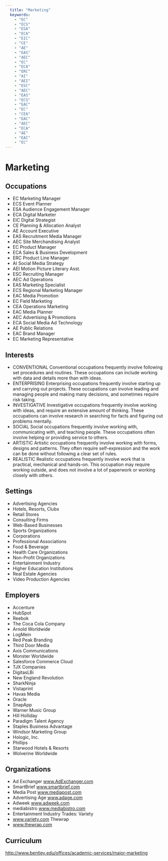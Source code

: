 ```yaml
---
  title: "Marketing"
  keywords: 
    - "EC"
    - "ECS"
    - "ESA"
    - "ECA"
    - "EIC"
    - "CE"
    - "AE"
    - "EAS"
    - "AEC"
    - "EC"
    - "ECA"
    - "ERC"
    - "AI"
    - "AEI"
    - "ESC"
    - "AEC"
    - "EAS"
    - "ECS"
    - "EAC"
    - "EC"
    - "CEA"
    - "EAC"
    - "AEC"
    - "ECA"
    - "AE"
    - "EAC"
    - "EC"
---
```

# Marketing

## Occupations


 - EC
    Marketing Manager
 - ECS
    Event Planner
 - ESA
    Audience Engagement Manager
 - ECA
    Digital Marketer
 - EIC
    Digital Strategist
 - CE
    Planning & Allocation Analyst
 - AE
    Account Executive
 - EAS
    Recruitment Media Manager
 - AEC
    Site Merchandising Analyst
 - EC
    Product Manager
 - ECA
    Sales & Business Development
 - ERC
    Product Line Manager
 - AI
    Social Media Strategy
 - AEI
    Motion Picture Literary Asst.
 - ESC
    Recruiting Manager
 - AEC
    Ad Operations
 - EAS
    Marketing Specialist
 - ECS
    Regional Marketing Manager
 - EAC
    Media Promotion
 - EC
    Field Marketing
 - CEA
    Operations Marketing
 - EAC
    Media Planner
 - AEC
    Advertising & Promotions
 - ECA
    Social Media Ad Technology
 - AE
    Public Relations
 - EAC
    Brand Manager
 - EC
    Marketing Representative

## Interests


 - CONVENTIONAL
    Conventional occupations frequently involve following set procedures and routines. These occupations can include working with data and details more than with ideas.
 - ENTERPRISING
    Enterprising occupations frequently involve starting up and carrying out projects. These occupations can involve leading and managing people and making many decisions, and sometimes require risk taking.
 - INVESTIGATIVE
    Investigative occupations frequently involve working with ideas, and require an extensive amount of thinking. These occupations can involve research in searching for facts and figuring out problems mentally.
 - SOCIAL
    Social occupations frequently involve working with, communicating with, and teaching people. These occupations often involve helping or providing service to others.
 - ARTISTIC
    Artistic occupations frequently involve working with forms, designs and patterns. They often require self-expression and the work can be done without following a clear set of rules.
 - REALISTIC
    Realistic occupations frequently involve work that is practical, mechanical and hands-on. This occupation may require working outside, and does not involve a lot of paperwork or working closely with others.

## Settings


 - Advertising Agencies
 - Hotels, Resorts, Clubs
 - Retail Stores
 - Consulting Firms
 - Web-Based Businesses
 - Sports Organizations
 - Corporations
 - Professional Associations
 - Food & Beverage
 - Health Care Organizations
 - Non-Profit Organizations
 - Entertainment Industry
 - Higher Education Institutions
 - Real Estate Agencies
 - Video Production Agencies

## Employers


 - Accenture
 - HubSpot
 - Reebok
 - The Coca Cola Company
 - Arnold Worldwide
 - LogMein
 - Red Peak Branding
 - Third Door Media
 - Axis Communications
 - Monster Worldwide
 - Salesforce Commerce Cloud
 - TJX Companies
 - DigitasLBi
 - New England Revolution
 - SharkNinja
 - Vistaprint
 - Havas Media
 - Oracle
 - SnapApp
 - Warner Music Group
 - Hill Holliday
 - Paradigm Talent Agency
 - Staples Business Advantage
 - Windsor Marketing Group
 - Hologic, Inc.
 - Phillips
 - Starwood Hotels & Resorts
 - Wolverine Worldwide

## Organizations


 - Ad Exchanger
    www.AdExchanger.com
 - SmartBrief
    www.smartbrief.com
 - Media Post
    www.mediapost.com
 - Advertising Age
    www.adage.com
 - Adweek
    www.adweek.com
 - mediabistro
    www.mediabistro.com
 - Entertainment Industry Trades:
    Variety
 - www.variety.com
    Thewrap
 - www.thewrap.com

## Curriculum


http://www.bentley.edu/offices/academic-services/major-marketing
